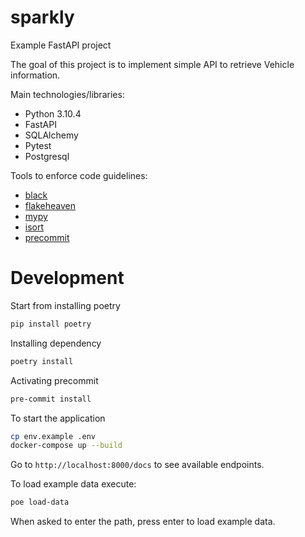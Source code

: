 # sparkly
Example FastAPI project

The goal of this project is to implement simple API to retrieve Vehicle information.

Main technologies/libraries:
* Python 3.10.4
* FastAPI
* SQLAlchemy
* Pytest
* Postgresql

Tools to enforce code guidelines:
* [black](https://github.com/psf/black)
* [flakeheaven](https://github.com/flakeheaven/flakeheaven)
* [mypy](https://github.com/python/mypy)
* [isort](https://github.com/PyCQA/isort)
* [precommit](https://pre-commit.com/)

# Development

Start from installing poetry

```bash
pip install poetry
```

Installing dependency

```bash
poetry install
```

Activating precommit

```bash
pre-commit install
```

To start the application 

```bash
cp env.example .env
docker-compose up --build
```

Go to `http://localhost:8000/docs` to see available endpoints.

To load example data execute:

```bash
poe load-data
```

When asked to enter the path, press enter to load example data.
